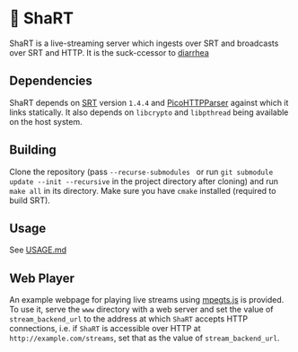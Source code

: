 # :poop: ShaRT

ShaRT is a live-streaming server which ingests over SRT and broadcasts over
SRT and HTTP. It is the suck-ccessor to [diarrhea](https://git.extremelycorporate.ca/chili-b/diarrhea)

## Dependencies

ShaRT depends on [SRT](https://github.com/Haivision/srt) version `1.4.4` and
[PicoHTTPParser](https://github.com/h2o/picohttpparser) against which it links
statically. It also depends on `libcrypto` and `libpthread` being available on
the host system.

## Building

Clone the repository
(pass `--recurse-submodules ` or run 
`git submodule update --init --recursive` in the project directory after cloning)
and run `make all` in its directory. Make sure you have `cmake` installed
(required to build SRT).

## Usage

See [USAGE.md](USAGE.md)

## Web Player

An example webpage for playing live streams using [mpegts.js](https://github.com/xqq/mpegts.js)
is provided. To use it, serve the `www` directory with a web server and set the
value of `stream_backend_url` to the address at which `ShaRT` accepts HTTP
connections, i.e. if `ShaRT` is accessible over HTTP at
`http://example.com/streams`, set that as the value of `stream_backend_url`.
